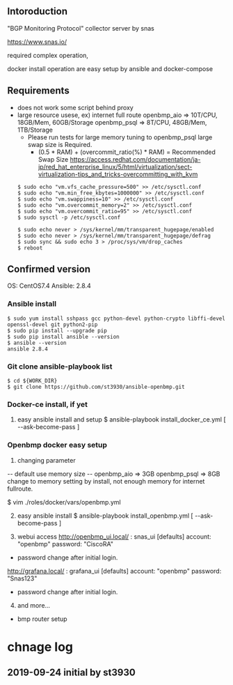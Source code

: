 ## Intoroduction
"BGP Monitoring Protocol" collector server by snas

https://www.snas.io/

required complex operation,

docker install operation are easy setup by ansible and docker-compose

## Requirements
- does not work some script behind proxy
- large resource usese, ex) internet full route
  openbmp_aio  => 10T/CPU, 18GB/Mem, 60GB/Storage
  openbmp_psql =>  8T/CPU, 48GB/Mem, 1TB/Storage
  - Please run tests for large memory tuning to openbmp_psql
    large swap size is Required.
    * (0.5 * RAM) + (overcommit_ratio(%) * RAM) = Recommended Swap Size
    https://access.redhat.com/documentation/ja-jp/red_hat_enterprise_linux/5/html/virtualization/sect-virtualization-tips_and_tricks-overcommitting_with_kvm
  ```
  $ sudo echo "vm.vfs_cache_pressure=500" >> /etc/sysctl.conf
  $ sudo echo "vm.min_free_kbytes=1000000" >> /etc/sysctl.conf
  $ sudo echo "vm.swappiness=10" >> /etc/sysctl.conf
  $ sudo echo "vm.overcommit_memory=2" >> /etc/sysctl.conf
  $ sudo echo "vm.overcommit_ratio=95" >> /etc/sysctl.conf
  $ sudo sysctl -p /etc/sysctl.conf

  $ sudo echo never > /sys/kernel/mm/transparent_hugepage/enabled
  $ sudo echo never > /sys/kernel/mm/transparent_hugepage/defrag
  $ sudo sync && sudo echo 3 > /proc/sys/vm/drop_caches
  $ reboot
  ```

## Confirmed version
OS: CentOS7.4
Ansible: 2.8.4

### Ansible install
```
$ sudo yum install sshpass gcc python-devel python-crypto libffi-devel openssl-devel git python2-pip
$ sudo pip install --upgrade pip
$ sudo pip install ansible --version
$ ansible --version
ansible 2.8.4
```

### Git clone ansible-playbook list
```
$ cd ${WORK_DIR}
$ git clone https://github.com/st3930/ansible-openbmp.git
```

### Docker-ce install, if yet
1. easy ansible install and setup
$ ansible-playbook install_docker_ce.yml [ --ask-become-pass ]

### Openbmp docker easy setup
1. changing parameter

-- default use memory size --
openbmp_aio  => 3GB
openbmp_psql => 8GB
change to memory setting by install, not enough memory for internet fullroute.

$ vim ./roles/docker/vars/openbmp.yml

2. easy ansible install
$ ansible-playbook install_openbmp.yml [ --ask-become-pass ]

3. webui access
http://openbmp_ui.local/ : snas_ui
[defaults]
account: "openbmp"
password: "CiscoRA"
* password change after initial login.

http://grafana.local/    : grafana_ui
[defaults]
account: "openbmp"
password: "Snas123"
* password change after initial login.

4. and more...
- bmp router setup

# chnage log
## 2019-09-24 initial by st3930
